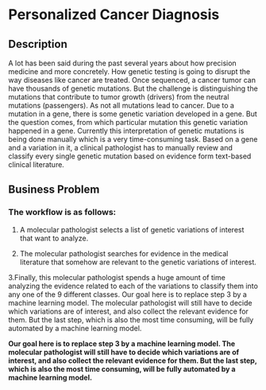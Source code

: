 # Personalized Cancer Diagnosis

## Description

A lot has been said during the past several years about how precision medicine and more concretely. How genetic testing is going to disrupt the way diseases like cancer are treated. 
Once sequenced, a cancer tumor can have thousands of genetic mutations. But the challenge is distinguishing the mutations that contribute to tumor growth (drivers) from the neutral mutations (passengers). As not all mutations lead to cancer.
Due to a mutation in a gene, there is some genetic variation developed in a gene. But the question comes, from which particular mutation this genetic variation happened in a gene. Currently this interpretation of genetic mutations is being done manually which is a very time-consuming task. Based on a gene and a variation in it, a clinical pathologist has to manually review and classify every single genetic mutation based on evidence form text-based clinical literature.

## Business Problem

### The workflow is as follows:

1. A molecular pathologist selects a list of genetic variations of interest that want to analyze.

2. The molecular pathologist searches for evidence in the medical literature that somehow are relevant to the genetic variations of interest.

3.Finally, this molecular pathologist spends a huge amount of time analyzing the evidence related to each of the variations to classify them into any one of the 9 different classes. Our goal here is to replace step 3 by a machine learning model. The molecular pathologist will still have to decide which variations are of interest, and also collect the relevant evidence for them. But the last step, which is also the most time consuming, will be fully automated by a machine learning model.

__Our goal here is to replace step 3 by a machine learning model. The molecular pathologist will still have to decide which variations are of interest, and also collect the relevant evidence for them. But the last step, which is also the most time consuming, will be fully automated by a machine learning model.__




